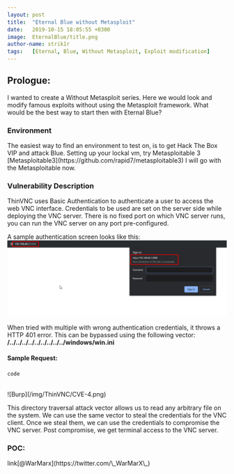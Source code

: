 ```yaml
---
layout: post
title:  "Eternal Blue without Metasploit"
date:   2019-10-15 18:05:55 +0300
image:  EternalBlue/title.png
author-name: strik1r
tags:   [Eternal, Blue, Without Metasploit, Exploit modification]
---
```


<h2>Prologue:</h2>
I wanted to create a Without Metasploit series. Here we would look and modify famous exploits without using the Metasploit framework. What would be the best way to start then with Eternal Blue?
<h3> Environment </h3>
The easiest way to find an environment to test on, is to get Hack The Box VIP and attack Blue.
Setting up your lockal vm, try Metasploitable 3 [Metasploitable3](https://github.com/rapid7/metasploitable3) 
I will go with the Metasploitable now.
<h3> Vulnerability Description </h3>
ThinVNC uses Basic Authentication to authenticate a user to access the web VNC interface. Credentials to be used are set on the server side while deploying the VNC server. There is no fixed port on which VNC server runs, you can run the VNC server on any port pre-configured.

A sample authentication screen looks like this:
![auth](/img/ThinVNC/CVE-2.png)

When tried with multiple with wrong authentication credentials, it throws a HTTP 401 error. This can be bypassed using the following vector: <br>
<b>**/../../../../../../../../../windows/win.ini** </b>

<h4>Sample Request:</h4>

```
code
```
<br>
![Burp](/img/ThinVNC/CVE-4.png)
<br>

This directory traversal attack vector allows us to read any arbitrary file on the system. We can use the same vector to steal the credentials for the VNC client. Once we steal them, we can use the credentials to compromise the VNC server. Post compromise, we get terminal access to the VNC server.



<h3> POC: </h3>
link[@WarMarx](https://twitter.com/\_WarMarX\_) 